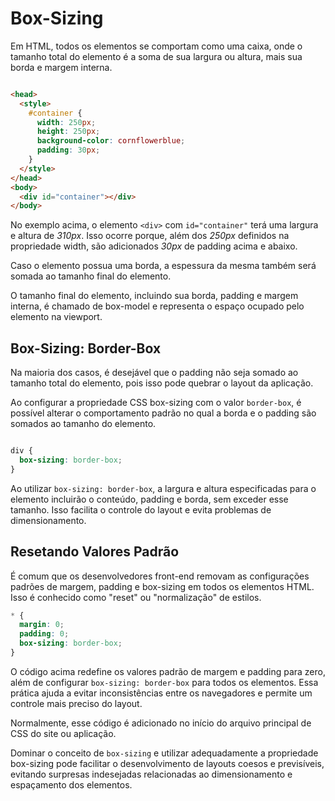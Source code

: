 # Box-Sizing

Em HTML, todos os elementos se comportam como uma caixa, onde o tamanho total do elemento é a soma de sua largura ou altura, mais sua borda e margem interna.

```html

<head>
  <style>
    #container {
      width: 250px;
      height: 250px;
      background-color: cornflowerblue;
      padding: 30px;
    }
  </style>
</head>
<body>
  <div id="container"></div>
</body>
```

No exemplo acima, o elemento ``<div>`` com ``id="container"`` terá uma largura e altura de <i>310px</i>. Isso ocorre porque, além dos <i>250px</i> definidos na propriedade width, são adicionados <i>30px</i> de padding acima e abaixo.

Caso o elemento possua uma borda, a espessura da mesma também será somada ao tamanho final do elemento.

O tamanho final do elemento, incluindo sua borda, padding e margem interna, é chamado de box-model e representa o espaço ocupado pelo elemento na viewport.

## Box-Sizing: Border-Box

Na maioria dos casos, é desejável que o padding não seja somado ao tamanho total do elemento, pois isso pode quebrar o layout da aplicação.

Ao configurar a propriedade CSS box-sizing com o valor ``border-box``, é possível alterar o comportamento padrão no qual a borda e o padding são somados ao tamanho do elemento.

```css

div {
  box-sizing: border-box;
}
```

Ao utilizar ``box-sizing: border-box``, a largura e altura especificadas para o elemento incluirão o conteúdo, padding e borda, sem exceder esse tamanho. Isso facilita o controle do layout e evita problemas de dimensionamento.

## Resetando Valores Padrão

É comum que os desenvolvedores front-end removam as configurações padrões de margem, padding e box-sizing em todos os elementos HTML. Isso é conhecido como "reset" ou "normalização" de estilos.

```css
* {
  margin: 0;
  padding: 0;
  box-sizing: border-box;
}
```

O código acima redefine os valores padrão de margem e padding para zero, além de configurar ``box-sizing: border-box`` para todos os elementos. Essa prática ajuda a evitar inconsistências entre os navegadores e permite um controle mais preciso do layout.

Normalmente, esse código é adicionado no início do arquivo principal de CSS do site ou aplicação.

Dominar o conceito de ``box-sizing`` e utilizar adequadamente a propriedade box-sizing pode facilitar o desenvolvimento de layouts coesos e previsíveis, evitando surpresas indesejadas relacionadas ao dimensionamento e espaçamento dos elementos.